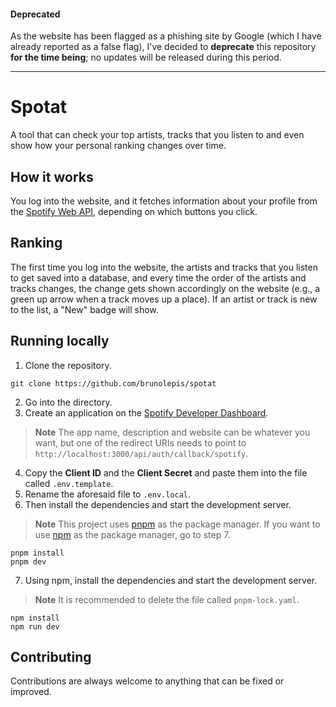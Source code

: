 #### Deprecated

As the website has been flagged as a phishing site by Google (which I have already reported as a false flag), I've decided to **deprecate** this repository **for the time being**; no updates will be released during this period.

---

# Spotat

A tool that can check your top artists, tracks that you listen to and even show how your personal ranking changes over time.

## How it works

You log into the website, and it fetches information about your profile from the [Spotify Web API](https://developer.spotify.com/), depending on which buttons you click.

## Ranking

The first time you log into the website, the artists and tracks that you listen to get saved into a database, and every time the order of the artists and tracks changes, the change gets shown accordingly on the website (e.g., a green up arrow when a track moves up a place). If an artist or track is new to the list, a "New" badge will show.

## Running locally

1. Clone the repository.

```
git clone https://github.com/brunolepis/spotat
```

2. Go into the directory.
3. Create an application on the [Spotify Developer Dashboard](https://developer.spotify.com/dashboard).
> **Note** The app name, description and website can be whatever you want, but one of the redirect URIs needs to point to `http://localhost:3000/api/auth/callback/spotify`.

4. Copy the **Client ID** and the **Client Secret** and paste them into the file called `.env.template`.
5. Rename the aforesaid file to `.env.local`.
6. Then install the dependencies and start the development server.

> **Note** This project uses [pnpm](https://pnpm.io) as the package manager. If you want to use [npm](https://docs.npmjs.com/downloading-and-installing-node-js-and-npm) as the package manager, go to step 7.

```
pnpm install
pnpm dev
```

7. Using npm, install the dependencies and start the development server.

> **Note** It is recommended to delete the file called `pnpm-lock.yaml`.

```
npm install
npm run dev
```

## Contributing

Contributions are always welcome to anything that can be fixed or improved.

